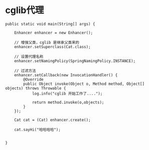 # cglib代理

    public static void main(String[] args) {

        Enhancer enhancer = new Enhancer();

        // 增强父类，cglib 是继承父类来的
        enhancer.setSuperclass(Cat.class);

        // 设置代理名称
        enhancer.setNamingPolicy(SpringNamingPolicy.INSTANCE);

        // 过滤方法
        enhancer.setCallback(new InvocationHandler() {
            @Override
            public Object invoke(Object o, Method method, Object[] objects) throws Throwable {
                log.info("cglib 开始工作了....");

                return method.invoke(o,objects);
            }
        });

        Cat cat = (Cat) enhancer.create();

        cat.sayHi("哈哈哈哈");


    }
